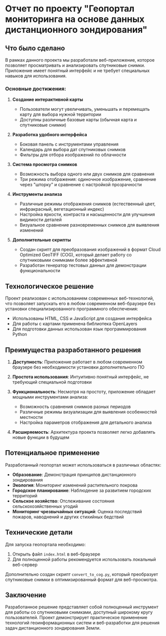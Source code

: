# Отчет по проекту "Геопортал мониторинга на основе данных дистанционного зондирования"

## Что было сделано

В рамках данного проекта мы разработали веб-приложение, которое позволяет просматривать и анализировать спутниковые снимки. Приложение имеет понятный интерфейс и не требует специальных навыков для использования.

### Основные достижения:

1. **Создание интерактивной карты**
   - Пользователи могут увеличивать, уменьшать и перемещать карту для выбора нужной территории
   - Доступны различные базовые карты (обычная карта и спутниковые снимки)

2. **Разработка удобного интерфейса**
   - Боковая панель с инструментами управления
   - Календарь для выбора дат спутниковых снимков
   - Фильтры для отбора изображений по облачности

3. **Система просмотра снимков**
   - Возможность выбора одного или двух снимков для сравнения
   - Три режима отображения: одиночное изображение, сравнение через "шторку" и сравнение с настройкой прозрачности

4. **Инструменты анализа**
   - Различные режимы отображения снимков (естественный цвет, инфракрасный, вегетационный индекс)
   - Настройка яркости, контраста и насыщенности для улучшения видимости деталей
   - Визуальное сравнение разновременных снимков для выявления изменений

5. **Дополнительные скрипты**
   - Создан скрипт для преобразования изображений в формат Cloud Optimized GeoTIFF (COG), который делает работу со спутниковыми снимками более эффективной
   - Разработан генератор тестовых данных для демонстрации функциональности

## Технологическое решение

Проект реализован с использованием современных веб-технологий, что позволяет запускать его в любом современном веб-браузере без установки специализированного программного обеспечения:

- Использованы HTML, CSS и JavaScript для создания интерфейса
- Для работы с картами применена библиотека OpenLayers
- Для подготовки данных использован язык программирования Python

## Преимущества разработанного решения

1. **Доступность**: Приложение работает в любом современном браузере без необходимости установки дополнительного ПО

2. **Простота использования**: Интуитивно понятный интерфейс, не требующий специальной подготовки

3. **Функциональность**: Несмотря на простоту, приложение обладает мощными инструментами анализа:
   - Возможность сравнения снимков разных периодов
   - Различные режимы визуализации для выявления особенностей местности
   - Настройка параметров отображения для детального анализа

4. **Расширяемость**: Архитектура проекта позволяет легко добавлять новые функции в будущем

## Потенциальное применение

Разработанный геопортал может использоваться в различных областях:

- **Образование**: Демонстрация принципов дистанционного зондирования
- **Экология**: Мониторинг изменений растительного покрова
- **Городское планирование**: Наблюдение за развитием городских территорий
- **Сельское хозяйство**: Отслеживание состояния сельскохозяйственных угодий
- **Мониторинг чрезвычайных ситуаций**: Оценка последствий пожаров, наводнений и других стихийных бедствий

## Технические детали

Для запуска геопортала необходимо:
1. Открыть файл `index.html` в веб-браузере
2. Для полноценной работы рекомендуется использовать локальный веб-сервер

Дополнительно создан скрипт `convert_to_cog.py`, который преобразует спутниковые снимки в оптимизированный формат для веб-просмотра.

## Заключение

Разработанное решение представляет собой полноценный инструмент для работы со спутниковыми снимками, доступный широкому кругу пользователей. Проект демонстрирует практическое применение технологий геоинформационных систем и веб-разработки для решения задач дистанционного зондирования Земли. 